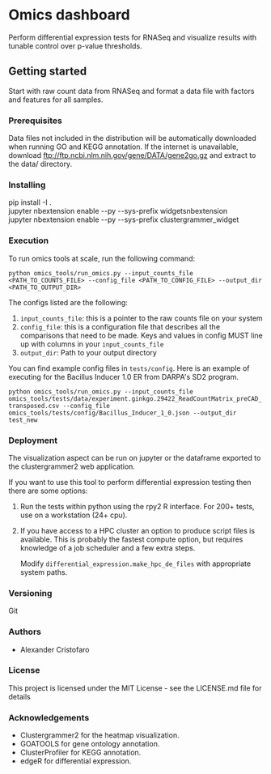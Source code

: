 # Omics dashboard

Perform differential expression tests for RNASeq and visualize results with tunable 
control over p-value thresholds.

## Getting started
Start with raw count data from RNASeq and format a data file
with factors and features for all samples.

### Prerequisites

Data files not included in the distribution will be automatically downloaded 
when running GO and KEGG annotation. If the internet is unavailable, download 
ftp://ftp.ncbi.nlm.nih.gov/gene/DATA/gene2go.gz and extract to the data/ directory.  

### Installing

pip install -I .  
jupyter nbextension enable --py --sys-prefix widgetsnbextension  
jupyter nbextension enable --py --sys-prefix clustergrammer_widget  

### Execution

To run omics tools at scale, run the following command:

```python omics_tools/run_omics.py --input_counts_file <PATH_TO_COUNTS_FILE> --config_file <PATH_TO_CONFIG_FILE> --output_dir <PATH_TO_OUTPUT_DIR>```


The configs listed are the following:
1. ```input_counts_file```: this is a pointer to the raw counts file on your system
2. ```config_file```: this is a configuration file that describes all the comparisons that need to be made. Keys and values in config MUST line up with columns in your ```input_counts_file```
3. ```output_dir```: Path to your output directory

You can find example config files in ```tests/config```. Here is an example of executing for the Bacillus Inducer 1.0 ER from DARPA's SD2 program.

```python omics_tools/run_omics.py --input_counts_file omics_tools/tests/data/experiment.ginkgo.29422_ReadCountMatrix_preCAD_transposed.csv --config_file omics_tools/tests/config/Bacillus_Inducer_1_0.json --output_dir test_new```


### Deployment

The visualization aspect can be run on jupyter or the dataframe exported to the clustergrammer2
web application. 

If you want to use this tool to perform differential expression testing then there are some options:
1. Run the tests within python using the rpy2 R interface. For 200+ tests, use on a workstation (24+ cpu).
   
2. If you have access to a HPC cluster an option to produce script files is available. This is 
   probably the fastest compute option, but requires knowledge of a job scheduler and a few 
   extra steps. 
   
   Modify ```differential_expression.make_hpc_de_files``` with appropriate system paths.
   
### Versioning

Git

### Authors

* Alexander Cristofaro

### License

This project is licensed under the MIT License - see the LICENSE.md file for details

### Acknowledgements

- Clustergrammer2 for the heatmap visualization.
- GOATOOLS for gene ontology annotation.
- ClusterProfiler for KEGG annotation.   
- edgeR for differential expression.
